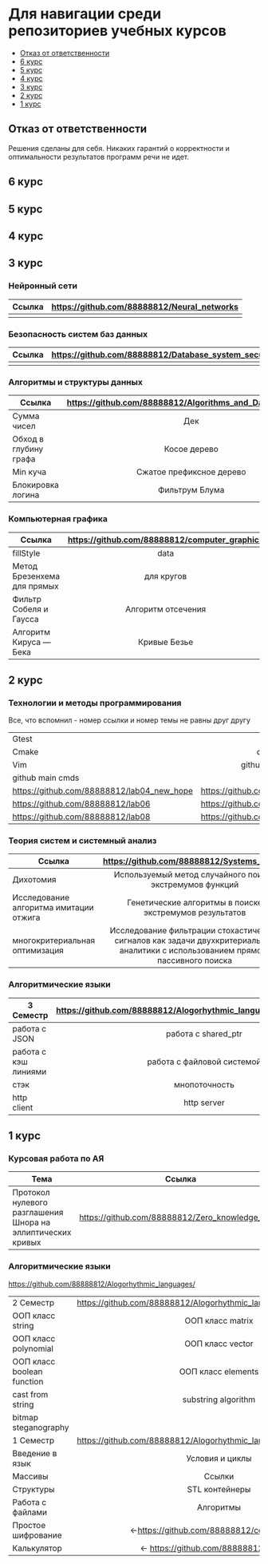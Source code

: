 <h1>Для навигации среди репозиториев учебных курсов</h1>

* [Отказ от ответственности](#отказ-от-ответственности)
* [6 курс](#6-курс)
* [5 курс](#5-курс)
* [4 курс](#4-курс)
* [3 курс](#3-курс)
* [2 курс](#2-курс)
* [1 курс](#1-курс)

## Отказ от ответственности

Решения сделаны для себя. Никаких гарантий о корректности и оптимальности результатов
программ речи не идет.

## 6 курс

## 5 курс

## 4 курс

## 3 курс

<h3> Нейронный сети </h3>

| Ссылка | https://github.com/88888812/Neural_networks |
|--------|:-------------------------------------------:|
|        |                                             |

<h3> Безопасность систем баз данных </h3>

| Ссылка | https://github.com/88888812/Database_system_security |
|--------|:----------------------------------------------------:|
|        |                                                      |

<h3> Алгоритмы и структуры данных</h3>

| Ссылка                | https://github.com/88888812/Algorithms_and_Data_Structures |
|-----------------------|:----------------------------------------------------------:|
| Сумма чисел           |                            Дек                             |
| Обход в глубину графа |                        Косое дерево                        |
| Min куча              |                  Сжатое префиксное дерево                  | 
| Блокировка логина     |                       Фильтрум Блума                       | Аппроксимированное решения для рюкзака| 

<h3> Компьютерная графика </h3>

| Ссылка                      | https://github.com/88888812/computer_graphics |
|-----------------------------|:---------------------------------------------:|
| fillStyle                   |                     data                      |
| Метод Брезенхема для прямых |                  для кругов                   |
| Фильтр Собеля и Гаусса      |              Алгоритм отсечения               | 
| Алгоритм Кируса — Бека      |                 Кривые Безье                  

## 2 курс

<h3> Технологии и методы программирования </h3>

Все, что вспомнил - номер ссылки и номер темы не равны друг другу

|           |             |
|-----------|:-----------:|
| Gtest     |     travis  |
| Cmake     |     docker  |
| Vim       | github releases |
| github main cmds | |
| https://github.com/88888812/lab04_new_hope| https://github.com/88888812/lab05|
| https://github.com/88888812/lab06|https://github.com/88888812/lab07|
|https://github.com/88888812/lab08 |https://github.com/88888812/lab09|


<h3> Теория систем и системный анализ </h3>

| Ссылка                                 |                                            https://github.com/88888812/Systems_theory                                             |
|----------------------------------------|:---------------------------------------------------------------------------------------------------------------------------------:|
| Дихотомия                              |                                     Используемый метод случайного поиска экстремумов функций                                      |
| Исследование алгоритма имитации отжига |                                      Генетические алгоритмы в поиске экстремумов результатов                                      |
| многокритериальная оптимизация         | Исследование фильтрации стохастических сигналов как задачи двухкритериальной аналитики с использованием прямого пассивного поиска |

<h3> Алгоритмические языки </h3>

| 3 Семестр            | https://github.com/88888812/Alogorhythmic_languages/tree/master/3sem |
|----------------------|:--------------------------------------------------------------------:|      
| работа с JSON        |                         работа с shared_ptr                          |
| работа с кэш линиями |                      работа с файловой системой                      |
| стэк                 |                            мнопоточность                             |
| http client          |                             http server                              |

## 1 курс

<h3> Курсовая работа по АЯ</h3>

| Тема                                                        |                      Ссылка                      |
|-------------------------------------------------------------|:------------------------------------------------:|
| Протокол нулевого разглашения Шнора на эллиптических кривых | https://github.com/88888812/Zero_knowledge_proof |

<h3> Алгоритмические языки </h3>

https://github.com/88888812/Alogorhythmic_languages/

|                            |                                                                      |
|----------------------------|:--------------------------------------------------------------------:|
| 2 Семестр                  | https://github.com/88888812/Alogorhythmic_languages/tree/master/2sem |
| ООП класс string           |                           ООП класс matrix                           |
| ООП класс polynomial       |                           ООП класс vector                           |
| ООП класс boolean function |                          ООП класс elements                          |
| cast from string           |                         substring algorithm                          |
| bitmap steganography       |                                                                      |
| 1 Семестр                  | https://github.com/88888812/Alogorhythmic_languages/tree/master/1sem |
| Введение в язык            |                           Условия и циклы                            |
| Массивы                    |                                Ссылки                                |
| Структуры                  |                            STL контейнеры                            |
| Работа с файлами           |                              Алгоритмы                               |
| Простое шифрование         |              <-https://github.com/88888812/codermachine              |
| Калькулятор                |                <- https://github.com/88888812/CALCUL                 | 
